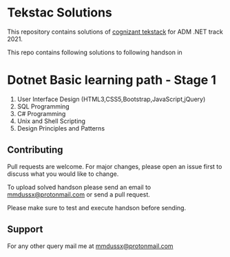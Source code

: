 # Tekstac Solutions

This repository contains solutions of [cognizant tekstack](https://cognizant.tekstac.com) for ADM .NET track 2021.

This repo contains following solutions to following handson in

# Dotnet Basic learning path - Stage 1

1. User Interface Design (HTML3,CSS5,Bootstrap,JavaScript,jQuery)
2. SQL Programming
3. C# Programming
4. Unix and Shell Scripting
5. Design Principles and Patterns

## Contributing

Pull requests are welcome. For major changes, please open an issue first to discuss what you would like to change.

To upload solved handson please send an email to [mmdussx@protonmail.com](mailto:mmdussx@protonmail.com) or send a pull request.

Please make sure to test and execute handson before sending.

## Support

For any other query mail me at [mmdussx@protonmail.com](mailto:mmdussx@protonmail.com)
